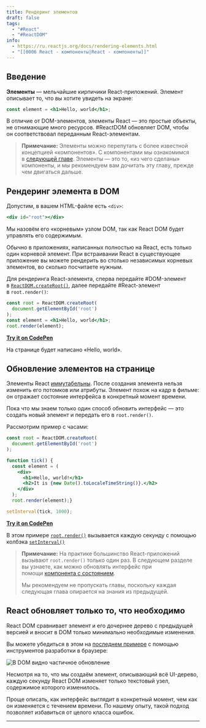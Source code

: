 ```yaml
---
title: Рендеринг элементов
draft: false
tags:
  - "#React"
  - "#ReactDOM"
info:
  - https://ru.reactjs.org/docs/rendering-elements.html
  - "[[0006 React - компоненты|React - компоненты]]"
---
```

## Введение

**Элементы** — мельчайшие кирпичики React-приложений.
Элемент описывает то, что вы хотите увидеть на экране:

```jsx
const element = <h1>Hello, world</h1>;
```

В отличие от DOM-элементов, элементы React — это простые объекты, не отнимающие много ресурсов. #ReactDOM обновляет DOM, чтобы он соответствовал переданным React-элементам.

> **Примечание:**
> Элементы можно перепутать с более известной концепцией «компонентов». С компонентами мы ознакомимся в [следующей главе](https://ru.reactjs.org/docs/components-and-props.html). Элементы — это то, «из чего сделаны» компоненты, и мы рекомендуем вам дочитать эту главу, прежде чем двигаться дальше.

## Рендеринг элемента в DOM

Допустим, в вашем HTML-файле есть `<div>`:

```jsx
<div id="root"></div>
```

Мы назовём его «корневым» узлом DOM, так как React DOM будет управлять его содержимым.

Обычно в приложениях, написанных полностью на React, есть только один корневой элемент. При встраивании React в существующее приложение вы можете рендерить во столько независимых корневых элементов, во сколько посчитаете нужным.

Для рендеринга React-элемента, сперва передайте #DOM-элемент в [`ReactDOM.createRoot()`](https://ru.reactjs.org/docs/react-dom-client.html#createroot), далее передайте #React-элемент в `root.render()`:

```jsx
const root = ReactDOM.createRoot(
  document.getElementById('root')
);
const element = <h1>Hello, world</h1>;
root.render(element);
```
**[Try it on CodePen](https://codepen.io/gaearon/pen/ZpvBNJ?editors=1010)**

На странице будет написано «Hello, world».
## Обновление элементов на странице

Элементы React [иммутабельны](https://ru.wikipedia.org/wiki/%D0%9D%D0%B5%D0%B8%D0%B7%D0%BC%D0%B5%D0%BD%D1%8F%D0%B5%D0%BC%D1%8B%D0%B9_%D0%BE%D0%B1%D1%8A%D0%B5%D0%BA%D1%82). После создания элемента нельзя изменить его потомков или атрибуты. Элемент похож на кадр в фильме: он отражает состояние интерфейса в конкретный момент времени.

Пока что мы знаем только один способ обновить интерфейс — это создать новый элемент и передать его в `root.render()`.

Рассмотрим пример с часами:

```jsx
const root = ReactDOM.createRoot(
  document.getElementById('root')
);

function tick() {
  const element = (
    <div>
      <h1>Hello, world!</h1>
      <h2>It is {new Date().toLocaleTimeString()}.</h2>
    </div>
  );
  root.render(element);}

setInterval(tick, 1000);
```
**[Try it on CodePen](https://codepen.io/gaearon/pen/gwoJZk?editors=1010)**

В этом примере [`root.render()`](https://ru.reactjs.org/docs/react-dom.html#render) вызывается каждую секунду с помощью колбэка [`setInterval()`](https://developer.mozilla.org/ru/docs/Web/API/setInterval)
> **Примечание:**
> На практике большинство React-приложений вызывают `root.render()` только один раз. В следующем разделе вы узнаете, как можно обновлять интерфейс при помощи [компонента с состоянием](https://ru.reactjs.org/docs/state-and-lifecycle.html).
> 
> Мы рекомендуем не пропускать главы, поскольку каждая следующая глава опирается на знания из предыдущей.

## React обновляет только то, что необходимо

React DOM сравнивает элемент и его дочернее дерево с предыдущей версией и вносит в DOM только минимально необходимые изменения.

Вы можете убедиться в этом на [последнем примере](https://codepen.io/gaearon/pen/gwoJZk?editors=1010) с помощью инструментов разработки в браузере:

![В DOM видно частичное обновление](https://ru.reactjs.org/c158617ed7cc0eac8f58330e49e48224/granular-dom-updates.gif)

Несмотря на то, что мы создаём элемент, описывающий всё UI-дерево, каждую секунду React DOM изменяет только текстовый узел, содержимое которого изменилось.

Проще описать, как интерфейс выглядит в конкретный момент, чем как он изменяется с течением времени. По нашему опыту, такой подход позволяет избавиться от целого класса ошибок.

___
